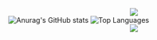 <div align="center">
    <img src="https://capsule-render.vercel.app/api?type=waving&color=FFEDC9&height=110&section=header&text=RESERVATION&fontSize=40" />
</div>
<div>
    <img src="https://github-readme-stats.vercel.app/api?username=anuraghazra&show_icons=true&theme=transparent" alt="Anurag's GitHub stats" />
    <img src="https://github-readme-stats.vercel.app/api/top-langs/?username=SuHyeonMoon&layout=compact&theme=transparent" alt="Top Languages" />
</div>
<div align="center">
    <img src="https://capsule-render.vercel.app/api?type=waving&color=FFEDC9&height=110&section=footer" />
</div>


